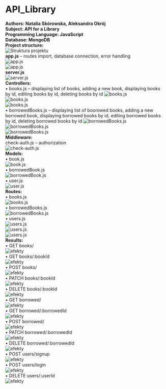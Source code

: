 # API_Library
<b>Authors: Natalia Skórowska, Aleksandra Okrój<br>
Subject: API for a Library <br>
Programming Language: JavaScript <br>
Database: MongoDB<br>
Project structure:</b><br>
![Struktura projektu](./ReadMeImages/Api1.png)<br>
<b>app.js</b> – routes import, database connection, error handling<br>
![app.js](./ReadMeImages/Api2.png)<br>
![app.js](./ReadMeImages/Api3.png)<br>
<b>server.js</b><br>
![server.js](./ReadMeImages/Api4.png)<br>
<b>Controllers:</b> <br>
•	books.js – displaying list of books, adding a new book, displaying books by id, editing books by id, deleting books by id
![books.js](./ReadMeImages/Api5.png)<br>
![books.js](./ReadMeImages/Api6.png)<br>
![books.js](./ReadMeImages/Api7.png)<br>
•	borrowedBooks.js – displaying list of boorowed books, adding a new borrowed book, displaying borrowed books by id, editing borrowed books by id, deleting borrowed books by id
![borrowedBooks.js](./ReadMeImages/Api8.png)<br>
![borrowedBooks.js](./ReadMeImages/Api9.png)<br>
![borrowedBooks.js](./ReadMeImages/Api10.png)<br>
<b>Middleware:</b><br>
check-auth.js – authorization<br>
![check-auth.js](./ReadMeImages/Api11.png)<br>
<b>Models:</b><br>
•	book.js<br> 
![book.js](./ReadMeImages/Api12.png)<br>
•	borrowedBook.js <br>
![borrowedBook.js](./ReadMeImages/Api13.png)<br>
•	user.js <br>
![user.js](./ReadMeImages/Api14.png)<br>
<b>Routes:</b><br>
•	books.js<br>
![books.js](./ReadMeImages/Api15.png)<br>
•	borrowedBooks.js<br>
![borrowedBooks.js](./ReadMeImages/Api16.png)<br>
•	users.js<br>
![users.js](./ReadMeImages/Api17.png)<br>
![users.js](./ReadMeImages/Api18.png)<br>
![users.js](./ReadMeImages/Api19.png)<br>
<b>Results:</b> <br>
•	GET books/ <br>
![efekty](./ReadMeImages/Api20.png)<br>
•	GET books/:bookId<br>
![efekty](./ReadMeImages/Api21.png)<br>
•	POST books/<br>
![efekty](./ReadMeImages/Api22.png)<br>
•	PATCH books/:bookId<br>
![efekty](./ReadMeImages/Api23.png)<br>
•	DELETE books/:bookId <br>
![efekty](./ReadMeImages/Api24.png)<br>
•	GET borrowed/ <br>
![efekty](./ReadMeImages/Api25.png)<br>
•	GET borrowed/:borrowedId <br>
![efekty](./ReadMeImages/Api26.png)<br>
•	POST borrowed/<br>
![efekty](./ReadMeImages/Api27.png)<br>
•	PATCH borrowed/:borrowedId<br>
![efekty](./ReadMeImages/Api28.png)<br>
•	DELETE borrowed/:borrowedId <br>
![efekty](./ReadMeImages/Api29.png)<br>
•	POST users/signup <br>
![efekty](./ReadMeImages/Api30.png)<br>
•	POST users/login <br>
![efekty](./ReadMeImages/Api31.png)<br>
•	DELETE users/:userId<br>
![efekty](./ReadMeImages/Api32.png)<br>






